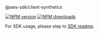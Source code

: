@aws-sdk/client-synthetics

[![NPM version](https://img.shields.io/npm/v/@aws-sdk/client-synthetics/beta.svg)](https://www.npmjs.com/package/@aws-sdk/client-synthetics)
[![NPM downloads](https://img.shields.io/npm/dm/@aws-sdk/client-synthetics.svg)](https://www.npmjs.com/package/@aws-sdk/client-synthetics)

For SDK usage, please step to [SDK readme](https://github.com/aws/aws-sdk-js-v3).
